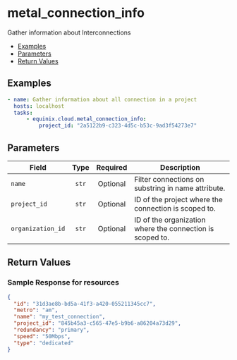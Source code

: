# metal_connection_info

Gather information about Interconnections


- [Examples](#examples)
- [Parameters](#parameters)
- [Return Values](#return-values)

## Examples

```yaml
- name: Gather information about all connection in a project
  hosts: localhost
  tasks:
      - equinix.cloud.metal_connection_info:
          project_id: "2a5122b9-c323-4d5c-b53c-9ad3f54273e7"

```










## Parameters

| Field     | Type | Required | Description                                                                  |
|-----------|------|----------|------------------------------------------------------------------------------|
| `name` | <center>`str`</center> | <center>Optional</center> | Filter connections on substring in name attribute.   |
| `project_id` | <center>`str`</center> | <center>Optional</center> | ID of the project where the connection is scoped to.   |
| `organization_id` | <center>`str`</center> | <center>Optional</center> | ID of the organization where the connection is scoped to.   |






## Return Values



### Sample Response for resources
```json
{
  "id": "31d3ae8b-bd5a-41f3-a420-055211345cc7",
  "metro": "am",
  "name": "my_test_connection",
  "project_id": "845b45a3-c565-47e5-b9b6-a86204a73d29",
  "redundancy": "primary",
  "speed": "50Mbps",
  "type": "dedicated"
}
```


